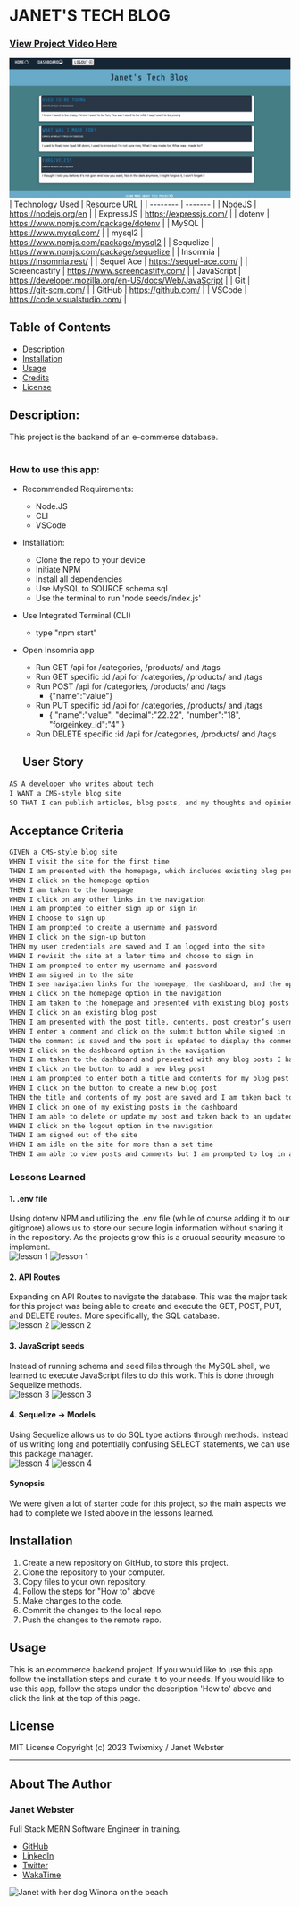# JANET'S TECH BLOG

### [View Project Video Here](https:// "JANET'S TECH BLOG")<br />
![image of JANET'S TECH BLOG](/public/img/projectimage.png "image of JANET'S TECH BLOG")
| Technology Used    | Resource URL |
| --------  | ------- |
| NodeJS      | https://nodejs.org/en |
| ExpressJS      | https://expressjs.com/ |
| dotenv      | https://www.npmjs.com/package/dotenv |
| MySQL      | https://www.mysql.com/ |
| mysql2      | https://www.npmjs.com/package/mysql2 |
| Sequelize  | https://www.npmjs.com/package/sequelize |
| Insomnia | https://insomnia.rest/ |
| Sequel Ace | https://sequel-ace.com/ |
| Screencastify | https://www.screencastify.com/ |
| JavaScript | https://developer.mozilla.org/en-US/docs/Web/JavaScript |
| Git       | https://git-scm.com/ |
| GitHub     | https://github.com/ |
| VSCode    | https://code.visualstudio.com/ |

## Table of Contents

* [Description](#description)
* [Installation](#installation)
* [Usage](#usage)
* [Credits](#credits)
* [License](#license)

## Description:
This project is the backend of an e-commerse database.<br />
<br />

### How to use this app:

* Recommended Requirements: 
  * Node.JS
  * CLI
  * VSCode 
* Installation:
  * Clone the repo to your device 
  * Initiate NPM 
  * Install all dependencies
  * Use MySQL to SOURCE schema.sql
  * Use the terminal to run 'node seeds/index.js'
* Use Integrated Terminal (CLI) 
  * type "npm start" 
* Open Insomnia app
  * Run GET /api for /categories, /products/ and /tags
  * Run GET specific :id /api for /categories, /products/ and /tags
  * Run POST /api for /categories, /products/ and /tags
    * {"name":"value"}
  * Run PUT specific :id /api for /categories, /products/ and /tags
    * {
        "name":"value",
        "decimal":"22.22",
        "number":"18",
        "forgeinkey_id":"4"
      }
  * Run DELETE specific :id /api for /categories, /products/ and /tags

  ## User Story

```md
AS A developer who writes about tech
I WANT a CMS-style blog site
SO THAT I can publish articles, blog posts, and my thoughts and opinions
```

## Acceptance Criteria

```md
GIVEN a CMS-style blog site
WHEN I visit the site for the first time
THEN I am presented with the homepage, which includes existing blog posts if any have been posted; navigation links for the homepage and the dashboard; and the option to log in
WHEN I click on the homepage option
THEN I am taken to the homepage
WHEN I click on any other links in the navigation
THEN I am prompted to either sign up or sign in
WHEN I choose to sign up
THEN I am prompted to create a username and password
WHEN I click on the sign-up button
THEN my user credentials are saved and I am logged into the site
WHEN I revisit the site at a later time and choose to sign in
THEN I am prompted to enter my username and password
WHEN I am signed in to the site
THEN I see navigation links for the homepage, the dashboard, and the option to log out
WHEN I click on the homepage option in the navigation
THEN I am taken to the homepage and presented with existing blog posts that include the post title and the date created
WHEN I click on an existing blog post
THEN I am presented with the post title, contents, post creator’s username, and date created for that post and have the option to leave a comment
WHEN I enter a comment and click on the submit button while signed in
THEN the comment is saved and the post is updated to display the comment, the comment creator’s username, and the date created
WHEN I click on the dashboard option in the navigation
THEN I am taken to the dashboard and presented with any blog posts I have already created and the option to add a new blog post
WHEN I click on the button to add a new blog post
THEN I am prompted to enter both a title and contents for my blog post
WHEN I click on the button to create a new blog post
THEN the title and contents of my post are saved and I am taken back to an updated dashboard with my new blog post
WHEN I click on one of my existing posts in the dashboard
THEN I am able to delete or update my post and taken back to an updated dashboard
WHEN I click on the logout option in the navigation
THEN I am signed out of the site
WHEN I am idle on the site for more than a set time
THEN I am able to view posts and comments but I am prompted to log in again before I can add, update, or delete posts
```

### Lessons Learned

#### 1. .env file
Using dotenv NPM and utilizing the .env file (while of course adding it to our gitignore) allows us to store our secure login information without sharing it in the repository. As the projects grow this is a crucual security measure to implement.
<br />
![lesson 1](assets/img/lesson1.png)
![lesson 1](assets/img/lesson1b.png)

#### 2. API Routes
Expanding on API Routes to navigate the database. This was the major task for this project was being able to create and execute the GET, POST, PUT, and DELETE routes. More specifically, the SQL database.
<br />
![lesson 2](assets/img/lesson2.png)
![lesson 2](assets/img/lesson2b.png)

#### 3. JavaScript seeds
Instead of running schema and seed files through the MySQL shell, we learned to execute JavaScript files to do this work. This is done through Sequelize methods.
<br />
![lesson 3](assets/img/lesson3.png)
![lesson 3](assets/img/lesson3b.png)

#### 4. Sequelize -> Models
Using Sequelize allows us to do SQL type actions through methods. Instead of us writing long and potentially confusing SELECT statements, we can use this package manager.
<br />
![lesson 4](assets/img/lesson4.png)
![lesson 4](assets/img/lesson4b.png)

#### Synopsis
We were given a lot of starter code for this project, so the main aspects we had to complete we listed above in the lessons learned.

## Installation

1. Create a new repository on GitHub, to store this project.
2. Clone the repository to your computer.
3. Copy files to your own repository.
4. Follow the steps for "How to" above
5. Make changes to the code.
6. Commit the changes to the local repo.
7. Push the changes to the remote repo.

## Usage

This is an ecommerce backend project. If you would like to use this app follow the installation steps and curate it to your needs. If you would like to use this app, follow the steps under the description 'How to' above and click the link at the top of this page.

## License

MIT License
Copyright (c) 2023 Twixmixy / Janet Webster

<hr />

## About The Author
### Janet Webster
Full Stack MERN Software Engineer in training.

- [GitHub](https://github.com/TwixmixyJanet/)
- [LinkedIn](https://www.linkedin.com/in/twixmixy/)
- [Twitter](https://twitter.com/Twixmixy)
- [WakaTime](https://wakatime.com/@Twixmixy)

![Janet with her dog Winona on the beach](https://avatars.githubusercontent.com/u/117195025?v=4)